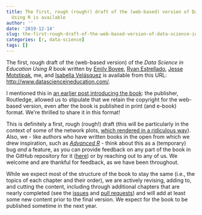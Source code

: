 ```yaml
---
title: The first, rough (rough!) draft of the (web-based) version of Data Science in Education
  Using R is available
author: ''
date: '2019-12-14'
slug: the-first-rough-draft-of-the-web-based-version-of-data-science-in-education-using-r-is-available
categories: [r, data-science]
tags: []
---
```


The first, rough draft of the (web-based version) of the *Data Science in Education Using R* book written by [Emily Bovee](https://www.emilybovee.com/), [Ryan Estrellado](https://ryanestrellado.netlify.com/), [Jesse Motstipak](https://www.jessemaegan.com/), me, and [Isabella Velásquez](https://ivelasq.rbind.io) is available from this URL: http://www.datascienceineducation.com/.

I mentioned this in [an earlier post introducing the book](https://joshuamrosenberg.com/posts/introducing-data-science-in-education-using-r-forthcoming-2020/): the publisher, Routledge, allowed us to stipulate that we retain the copyright for the web-based version, even after the book is published in print (and e-book) format. We're thrilled to share it in this format!

This is definitely a first, rough (rough!) draft (this will be particularly in the context of some of the network plots, [which rendered in a ridiculous way](https://www.datascienceineducation.com/walkthrough-sna.html#plotting-the-network)). Also, we - like authors who have written books in the open from which we drew inspiration, such as [*Advanced R*]( https://adv-r.hadley.nz/introduction.html#intro-ack) - think about this as a (temporary) bug *and* a feature, as you can provide feedback on any part of the book in the GitHub repository for it ([here](https://github.com/data-edu/data-science-in-education)) or by reaching out to any of us. We welcome and are thankful for feedback, as we have been throughout.

While we expect most of the structure of the book to stay the same (i.e., the topics of each chapter and their order), we are actively revising, adding to, and cutting the content, including through additional chapters that are nearly completed (see the [issues](https://github.com/data-edu/data-science-in-education/issues) and [pull requests](https://github.com/data-edu/data-science-in-education/pulls)) and will add at least some new content prior to the final version. We expect for the book to be published sometime in the next year.
